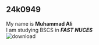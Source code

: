 ## 24k0949
My name is **Muhammad Ali**\
I am studying BSCS in ***FAST NUCES***\
![download](https://github.com/user-attachments/assets/d0882e57-c918-41d7-9151-ff947b72507e)

